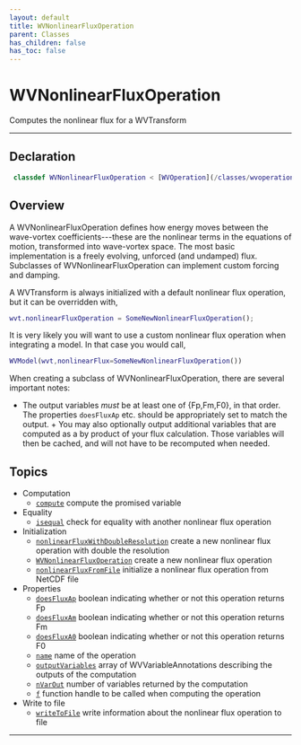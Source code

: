 ```yaml
---
layout: default
title: WVNonlinearFluxOperation
parent: Classes
has_children: false
has_toc: false
---
```


#  WVNonlinearFluxOperation

Computes the nonlinear flux for a WVTransform


---

## Declaration
```matlab
 classdef WVNonlinearFluxOperation < [WVOperation](/classes/wvoperation.html)
```

## Overview
  
  A WVNonlinearFluxOperation defines how energy moves between the
  wave-vortex coefficients---these are the nonlinear terms in the equations
  of motion, transformed into wave-vortex space. The most basic
  implementation is a freely evolving, unforced (and undamped) flux.
  Subclasses of WVNonlinearFluxOperation can implement custom forcing and
  damping.
  
  A WVTransform is always initialized with a default nonlinear flux
  operation, but it can be overridden with,
  
  ```matlab
  wvt.nonlinearFluxOperation = SomeNewNonlinearFluxOperation();
  ```
  
  It is very likely you will want to use a custom nonlinear flux operation
  when integrating a model. In that case you would call,
  
  ```matlab model =
  WVModel(wvt,nonlinearFlux=SomeNewNonlinearFluxOperation())
  ```
  
  When creating a subclass of WVNonlinearFluxOperation, there are several
  important notes:
  
  + The output variables *must* be at least one of {Fp,Fm,F0}, in that
  order. The properties `doesFluxAp` etc. should be appropriately set to
  match the output. + You may also optionally output additional variables
  that are computed as a by product of your flux calculation. Those
  variables will then be cached, and will not have to be recomputed when
  needed.
  
  


## Topics
+ Computation
  + [`compute`](/classes/wvnonlinearfluxoperation/compute.html) compute the promised variable
+ Equality
  + [`isequal`](/classes/wvnonlinearfluxoperation/isequal.html) check for equality with another nonlinear flux operation
+ Initialization
  + [`nonlinearFluxWithDoubleResolution`](/classes/wvnonlinearfluxoperation/nonlinearfluxwithdoubleresolution.html) create a new nonlinear flux operation with double the resolution
  + [`WVNonlinearFluxOperation`](/classes/wvnonlinearfluxoperation/wvnonlinearfluxoperation.html) create a new nonlinear flux operation
  + [`nonlinearFluxFromFile`](/classes/wvnonlinearfluxoperation/nonlinearfluxfromfile.html) initialize a nonlinear flux operation from NetCDF file
+ Properties
  + [`doesFluxAp`](/classes/wvnonlinearfluxoperation/doesfluxap.html) boolean indicating whether or not this operation returns Fp
  + [`doesFluxAm`](/classes/wvnonlinearfluxoperation/doesfluxam.html) boolean indicating whether or not this operation returns Fm
  + [`doesFluxA0`](/classes/wvnonlinearfluxoperation/doesfluxa0.html) boolean indicating whether or not this operation returns F0
  + [`name`](/classes/wvnonlinearfluxoperation/name.html) name of the operation
  + [`outputVariables`](/classes/wvnonlinearfluxoperation/outputvariables.html) array of WVVariableAnnotations describing the outputs of the computation
  + [`nVarOut`](/classes/wvnonlinearfluxoperation/nvarout.html) number of variables returned by the computation
  + [`f`](/classes/wvnonlinearfluxoperation/f.html) function handle to be called when computing the operation
+ Write to file
  + [`writeToFile`](/classes/wvnonlinearfluxoperation/writetofile.html) write information about the nonlinear flux operation to file


---